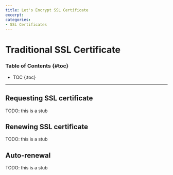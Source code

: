```yaml
---
title: Let's Encrypt SSL Certificate
excerpt:
categories:
- SSL Certificates
---
```


# Traditional SSL Certificate

### Table of Contents {#toc}

* TOC
{:toc}

---


## Requesting SSL certificate

TODO: this is a stub


## Renewing SSL certificate

TODO: this is a stub


## Auto-renewal

TODO: this is a stub

